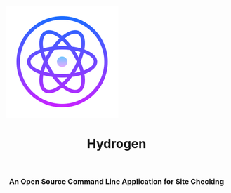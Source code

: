  ![Screenshot](hydrogen2.png)


<p align="center">
  <h1 align="center">Hydrogen</h1><br>
  <h3 align="center">An Open Source Command Line Application for Site Checking</h3>
</p>
